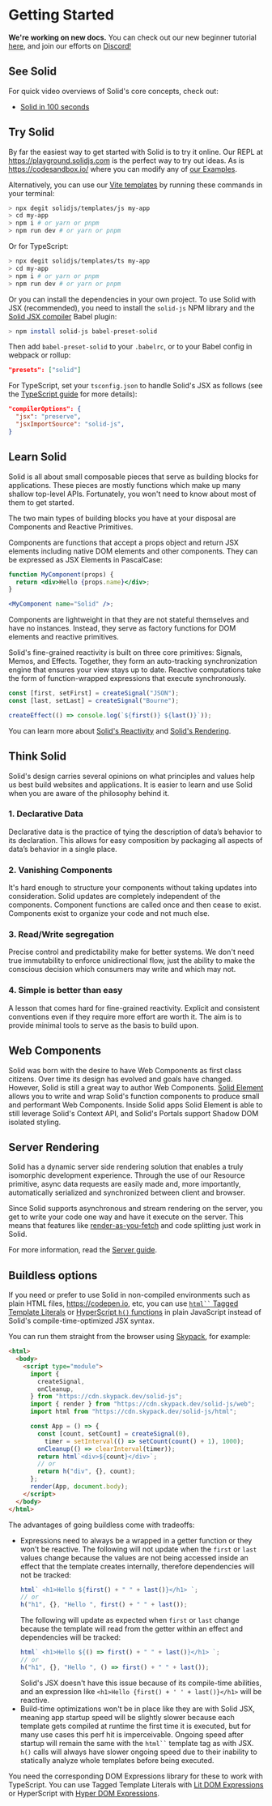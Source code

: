 # Getting Started

**We're working on new docs.** You can check out our new beginner tutorial [here](https://docs.solidjs.com/guides/tutorials/getting-started-with-solid/welcome), and join our efforts on [Discord!](http://discord.com/invite/solidjs)

## See Solid

For quick video overviews of Solid's core concepts, check out:

- [Solid in 100 seconds](https://youtu.be/hw3Bx5vxKl0)

## Try Solid

By far the easiest way to get started with Solid is to try it online. Our REPL at https://playground.solidjs.com is the perfect way to try out ideas. As is https://codesandbox.io/ where you can modify any of [our Examples](https://github.com/solidjs/solid/blob/main/documentation/resources/examples.md).

Alternatively, you can use our [Vite templates](https://github.com/solidjs/templates) by running these commands in your terminal:

```sh
> npx degit solidjs/templates/js my-app
> cd my-app
> npm i # or yarn or pnpm
> npm run dev # or yarn or pnpm
```

Or for TypeScript:

```sh
> npx degit solidjs/templates/ts my-app
> cd my-app
> npm i # or yarn or pnpm
> npm run dev # or yarn or pnpm
```

Or you can install the dependencies in your own project. To use Solid with JSX
(recommended), you need to install the `solid-js` NPM library and the
[Solid JSX compiler](https://github.com/ryansolid/dom-expressions/tree/main/packages/babel-plugin-jsx-dom-expressions)
Babel plugin:

```sh
> npm install solid-js babel-preset-solid
```

Then add `babel-preset-solid` to your `.babelrc`, or to your Babel config in webpack or rollup:

```json
"presets": ["solid"]
```

For TypeScript, set your `tsconfig.json` to handle Solid's JSX as follows
(see the [TypeScript guide](https://www.solidjs.com/guides/typescript)
for more details):

```json
"compilerOptions": {
  "jsx": "preserve",
  "jsxImportSource": "solid-js",
}
```

## Learn Solid

Solid is all about small composable pieces that serve as building blocks for applications. These pieces are mostly functions which make up many shallow top-level APIs. Fortunately, you won't need to know about most of them to get started.

The two main types of building blocks you have at your disposal are Components and Reactive Primitives.

Components are functions that accept a props object and return JSX elements including native DOM elements and other components. They can be expressed as JSX Elements in PascalCase:

```jsx
function MyComponent(props) {
  return <div>Hello {props.name}</div>;
}

<MyComponent name="Solid" />;
```

Components are lightweight in that they are not stateful themselves and have no instances. Instead, they serve as factory functions for DOM elements and reactive primitives.

Solid's fine-grained reactivity is built on three core primitives: Signals, Memos, and Effects. Together, they form an auto-tracking synchronization engine that ensures your view stays up to date. Reactive computations take the form of function-wrapped expressions that execute synchronously.

```js
const [first, setFirst] = createSignal("JSON");
const [last, setLast] = createSignal("Bourne");

createEffect(() => console.log(`${first()} ${last()}`));
```

You can learn more about [Solid's Reactivity](/guides/reactivity) and [Solid's Rendering](/guides/rendering).

## Think Solid

Solid's design carries several opinions on what principles and values help us best build websites and applications. It is easier to learn and use Solid when you are aware of the philosophy behind it.

### 1. Declarative Data

Declarative data is the practice of tying the description of data’s behavior to its declaration. This allows for easy composition by packaging all aspects of data’s behavior in a single place.

### 2. Vanishing Components

It's hard enough to structure your components without taking updates into consideration. Solid updates are completely independent of the components. Component functions are called once and then cease to exist. Components exist to organize your code and not much else.

### 3. Read/Write segregation

Precise control and predictability make for better systems. We don't need true immutability to enforce unidirectional flow, just the ability to make the conscious decision which consumers may write and which may not.

### 4. Simple is better than easy

A lesson that comes hard for fine-grained reactivity. Explicit and consistent conventions even if they require more effort are worth it. The aim is to provide minimal tools to serve as the basis to build upon.

## Web Components

Solid was born with the desire to have Web Components as first class citizens. Over time its design has evolved and goals have changed. However, Solid is still a great way to author Web Components. [Solid Element](https://github.com/solidjs/solid/tree/main/packages/solid-element) allows you to write and wrap Solid's function components to produce small and performant Web Components. Inside Solid apps Solid Element is able to still leverage Solid's Context API, and Solid's Portals support Shadow DOM isolated styling.

## Server Rendering

Solid has a dynamic server side rendering solution that enables a truly isomorphic development experience. Through the use of our Resource primitive, async data requests are easily made and, more importantly, automatically serialized and synchronized between client and browser.

Since Solid supports asynchronous and stream rendering on the server, you get to write your code one way and have it execute on the server. This means that features like [render-as-you-fetch](https://reactjs.org/docs/concurrent-mode-suspense.html#approach-3-render-as-you-fetch-using-suspense) and code splitting just work in Solid.

For more information, read the [Server guide](/guides/server#server-side-rendering).

## Buildless options

If you need or prefer to use Solid in non-compiled environments such as plain HTML files, https://codepen.io, etc, you can use [` html`` ` Tagged Template Literals](https://github.com/solidjs/solid/tree/main/packages/solid/html) or [HyperScript `h()` functions](https://github.com/solidjs/solid/tree/main/packages/solid/h) in plain JavaScript instead of Solid's compile-time-optimized JSX syntax.

You can run them straight from the browser using [Skypack](https://www.skypack.dev/), for example:

```html
<html>
  <body>
    <script type="module">
      import {
        createSignal,
        onCleanup,
      } from "https://cdn.skypack.dev/solid-js";
      import { render } from "https://cdn.skypack.dev/solid-js/web";
      import html from "https://cdn.skypack.dev/solid-js/html";

      const App = () => {
        const [count, setCount] = createSignal(0),
          timer = setInterval(() => setCount(count() + 1), 1000);
        onCleanup(() => clearInterval(timer));
        return html`<div>${count}</div>`;
        // or
        return h("div", {}, count);
      };
      render(App, document.body);
    </script>
  </body>
</html>
```

The advantages of going buildless come with tradeoffs:

- Expressions need to always be a wrapped in a getter function or they won't be reactive.
  The following will not update when the `first` or `last` values change because the values are not being accessed inside an effect that the template creates internally, therefore dependencies will not be tracked:
  ```js
  html` <h1>Hello ${first() + " " + last()}</h1> `;
  // or
  h("h1", {}, "Hello ", first() + " " + last());
  ```
  The following will update as expected when `first` or `last` change because the template will read from the getter within an effect and dependencies will be tracked:
  ```js
  html` <h1>Hello ${() => first() + " " + last()}</h1> `;
  // or
  h("h1", {}, "Hello ", () => first() + " " + last());
  ```
  Solid's JSX doesn't have this issue because of its compile-time abilities, and an expression like `<h1>Hello {first() + ' ' + last()}</h1>` will be reactive.
- Build-time optimizations won't be in place like they are with Solid JSX, meaning app startup speed will be slightly slower because each template gets compiled at runtime the first time it is executed, but for many use cases this perf hit is imperceivable. Ongoing speed after startup will remain the same with the ` html`` ` template tag as with JSX. `h()` calls will always have slower ongoing speed due to their inability to statically analyze whole templates before being executed.

You need the corresponding DOM Expressions library for these to work with TypeScript. You can use Tagged Template Literals with [Lit DOM Expressions](https://github.com/ryansolid/dom-expressions/tree/main/packages/lit-dom-expressions) or HyperScript with [Hyper DOM Expressions](https://github.com/ryansolid/dom-expressions/tree/main/packages/hyper-dom-expressions).
